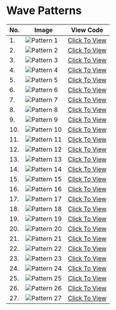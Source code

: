 # Wave Patterns

| No. | Image | View Code | 
| --- | ----- | --------- | 
|1.|![Pattern 1](https://github.com/PatternHouse/guidelines/blob/main/patterns/wave/wavepattern1.jpg)|<a href="https://github.com/PatternHouse/Python-PatternHouse/blob/main/Wave%20Patterns/CodeFiles/Pattern1.py">Click To View</a>|
|2.|![Pattern 2](https://github.com/PatternHouse/guidelines/blob/main/patterns/wave/wavepattern2.jpg)|<a href="https://github.com/PatternHouse/Python-PatternHouse/blob/main/Wave%20Patterns/CodeFiles/Pattern2.py">Click To View</a>|
|3.|![Pattern 3](https://github.com/PatternHouse/guidelines/blob/main/patterns/wave/wavepattern3.jpg)|<a href="https://github.com/PatternHouse/Python-PatternHouse/blob/main/Wave%20Patterns/CodeFiles/Pattern3.py">Click To View</a>|
|4.|![Pattern 4](https://github.com/PatternHouse/guidelines/blob/main/patterns/wave/wavepattern4.jpg)|<a href="https://github.com/PatternHouse/Python-PatternHouse/blob/main/Wave%20Patterns/CodeFiles/Pattern4.py">Click To View</a>|
|5.|![Pattern 5](https://github.com/PatternHouse/guidelines/blob/main/patterns/wave/wavepattern5.jpg)|<a href="https://github.com/PatternHouse/Python-PatternHouse/blob/main/Wave%20Patterns/CodeFiles/Pattern5.py">Click To View</a>|
|6.|![Pattern 6](https://github.com/PatternHouse/guidelines/blob/main/patterns/wave/wavepattern6.jpg)|<a href="https://github.com/PatternHouse/Python-PatternHouse/blob/main/Wave%20Patterns/CodeFiles/Pattern6.py">Click To View</a>|
|7.|![Pattern 7](https://github.com/PatternHouse/guidelines/blob/main/patterns/wave/wavepattern7.jpg)|<a href="https://github.com/PatternHouse/Python-PatternHouse/blob/main/Wave%20Patterns/CodeFiles/Pattern7.py">Click To View</a>|
|8.|![Pattern 8](https://github.com/PatternHouse/guidelines/blob/main/patterns/wave/wavepattern8.jpg)|<a href="https://github.com/PatternHouse/Python-PatternHouse/blob/main/Wave%20Patterns/CodeFiles/Pattern8.py">Click To View</a>|
|9.|![Pattern 9](https://github.com/PatternHouse/guidelines/blob/main/patterns/wave/wavepattern9.jpg)|<a href="https://github.com/PatternHouse/Python-PatternHouse/blob/main/Wave%20Patterns/CodeFiles/Pattern9.py">Click To View</a>|
|10.|![Pattern 10](https://github.com/PatternHouse/guidelines/blob/main/patterns/wave/wavepattern10.jpg)|<a href="https://github.com/PatternHouse/Python-PatternHouse/blob/main/Wave%20Patterns/CodeFiles/Pattern10.py">Click To View</a>|
|11.|![Pattern 11](https://github.com/PatternHouse/guidelines/blob/main/patterns/wave/wavepattern11.jpg)|<a href="https://github.com/PatternHouse/Python-PatternHouse/blob/main/Wave%20Patterns/CodeFiles/Pattern11.py">Click To View</a>|
|12.|![Pattern 12](https://github.com/PatternHouse/guidelines/blob/main/patterns/wave/wavepattern12.jpg)|<a href="https://github.com/PatternHouse/Python-PatternHouse/blob/main/Wave%20Patterns/CodeFiles/Pattern12.py">Click To View</a>|
|13.|![Pattern 13](https://github.com/PatternHouse/guidelines/blob/main/patterns/wave/wavepattern13.jpg)|<a href="https://github.com/PatternHouse/Python-PatternHouse/blob/main/Wave%20Patterns/CodeFiles/Pattern13.py">Click To View</a>|
|14.|![Pattern 14](https://github.com/PatternHouse/guidelines/blob/main/patterns/wave/wavepattern14.jpg)|<a href="https://github.com/PatternHouse/Python-PatternHouse/blob/main/Wave%20Patterns/CodeFiles/Pattern14.py">Click To View</a>|
|15.|![Pattern 15](https://github.com/PatternHouse/guidelines/blob/main/patterns/wave/wavepattern15.jpg)|<a href="https://github.com/PatternHouse/Python-PatternHouse/blob/main/Wave%20Patterns/CodeFiles/Pattern15.py">Click To View</a>|
|16.|![Pattern 16](https://github.com/PatternHouse/guidelines/blob/main/patterns/wave/wavepattern16.jpg)|<a href="https://github.com/PatternHouse/Python-PatternHouse/blob/main/Wave%20Patterns/CodeFiles/Pattern16.py">Click To View</a>|
|17.|![Pattern 17](https://github.com/PatternHouse/guidelines/blob/main/patterns/wave/wavepattern17.jpg)|<a href="https://github.com/PatternHouse/Python-PatternHouse/blob/main/Wave%20Patterns/CodeFiles/Pattern17.py">Click To View</a>|
|18.|![Pattern 18](https://github.com/PatternHouse/guidelines/blob/main/patterns/wave/wavepattern18.jpg)|<a href="https://github.com/PatternHouse/Python-PatternHouse/blob/main/Wave%20Patterns/CodeFiles/Pattern18.py">Click To View</a>|
|19.|![Pattern 19](https://github.com/PatternHouse/guidelines/blob/main/patterns/wave/wavepattern19.jpg)|<a href="https://github.com/PatternHouse/Python-PatternHouse/blob/main/Wave%20Patterns/CodeFiles/Pattern19.py">Click To View</a>|
|20.|![Pattern 20](https://github.com/PatternHouse/guidelines/blob/main/patterns/wave/wavepattern20.jpg)|<a href="https://github.com/PatternHouse/Python-PatternHouse/blob/main/Wave%20Patterns/CodeFiles/Pattern20.py">Click To View</a>|
|21.|![Pattern 21](https://github.com/PatternHouse/guidelines/blob/main/patterns/wave/wavepattern21.jpg)|<a href="https://github.com/PatternHouse/Python-PatternHouse/blob/main/Wave%20Patterns/CodeFiles/Pattern21.py">Click To View</a>|
|22.|![Pattern 22](https://github.com/PatternHouse/guidelines/blob/main/patterns/wave/wavepattern22.jpg)|<a href="https://github.com/PatternHouse/Python-PatternHouse/blob/main/Wave%20Patterns/CodeFiles/Pattern22.py">Click To View</a>|
|23.|![Pattern 23](https://github.com/PatternHouse/guidelines/blob/main/patterns/wave/wavepattern23.jpg)|<a href="https://github.com/PatternHouse/Python-PatternHouse/blob/main/Wave%20Patterns/CodeFiles/Pattern23.py">Click To View</a>|
|24.|![Pattern 24](https://github.com/PatternHouse/guidelines/blob/main/patterns/wave/wavepattern24.jpg)|<a href="https://github.com/PatternHouse/Python-PatternHouse/blob/main/Wave%20Patterns/CodeFiles/Pattern24.py">Click To View</a>|
|25.|![Pattern 25](https://github.com/PatternHouse/guidelines/blob/main/patterns/wave/wavepattern25.jpg)|<a href="https://github.com/PatternHouse/Python-PatternHouse/blob/main/Wave%20Patterns/CodeFiles/Pattern25.py">Click To View</a>|
|26.|![Pattern 26](https://github.com/PatternHouse/guidelines/blob/main/patterns/wave/wavepattern26.jpg)|<a href="https://github.com/PatternHouse/Python-PatternHouse/blob/main/Wave%20Patterns/CodeFiles/Pattern26.py">Click To View</a>|
|27.|![Pattern 27](https://github.com/PatternHouse/guidelines/blob/main/patterns/wave/wavepattern27.jpg)|<a href="https://github.com/PatternHouse/Python-PatternHouse/blob/main/Wave%20Patterns/CodeFiles/Pattern27.py">Click To View</a>|

